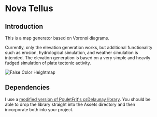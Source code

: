 # Nova Tellus

## Introduction

This is a map generator based on Voronoi diagrams.

Currently, only the elevation generation works, but additional functionality such as erosion, hydrological simulation, and weather simulation is intended. The elevation generation is based on a very simple and heavily fudged simulation of plate tectonic activity.

![False Color Heightmap](https://github.com/loandy/novatellus/blob/screenshots/screenshots/screenshot001.png)

## Dependencies

I use a [modified version of PouletFrit's csDelaunay library](https://github.com/loandy/csDelaunay). You should be able to drop the library straight into the Assets directory and then incorporate both into your project.
